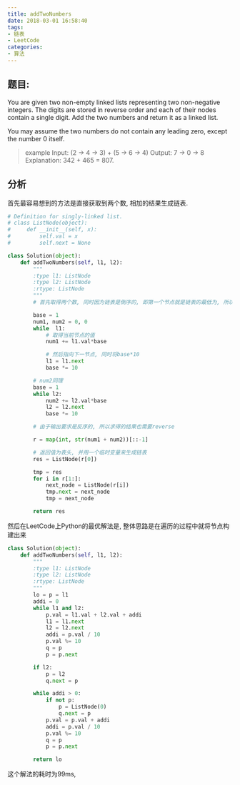 ```yaml
---
title: addTwoNumbers
date: 2018-03-01 16:58:40
tags:
- 链表
- LeetCode
categories:
- 算法
---
```


## 题目:
You are given two non-empty linked lists representing two non-negative integers. The digits are stored in reverse order and each of their nodes contain a single digit. Add the two numbers and return it as a linked list.

You may assume the two numbers do not contain any leading zero, except the number 0 itself.

> example
> Input: (2 -> 4 -> 3) + (5 -> 6 -> 4)
Output: 7 -> 0 -> 8
Explanation: 342 + 465 = 807.

## 分析
首先最容易想到的方法是直接获取到两个数, 相加的结果生成链表.
```python
# Definition for singly-linked list.
# class ListNode(object):
#     def __init__(self, x):
#         self.val = x
#         self.next = None

class Solution(object):
    def addTwoNumbers(self, l1, l2):
        """
        :type l1: ListNode
        :type l2: ListNode
        :rtype: ListNode
        """
        # 首先取得两个数, 同时因为链表是倒序的, 即第一个节点就是链表的最低为, 所以初始base设置为1

        base = 1
        num1, num2 = 0, 0
        while  l1:
            # 取得当前节点的值
            num1 += l1.val*base

            # 然后指向下一节点, 同时将base*10
            l1 = l1.next
            base *= 10

        # num2同理
        base = 1
        while l2:
            num2 += l2.val*base
            l2 = l2.next
            base *= 10

        # 由于输出要求是反序的, 所以求得的结果也需要reverse

        r = map(int, str(num1 + num2))[::-1]

        # 返回值为表头, 并用一个临时变量来生成链表
        res = ListNode(r[0])

        tmp = res
        for i in r[1:]:
            next_node = ListNode(r[i])
            tmp.next = next_node
            tmp = next_node

        return res

```

然后在LeetCode上Python的最优解法是, 整体思路是在遍历的过程中就将节点构建出来
```Python
class Solution(object):
    def addTwoNumbers(self, l1, l2):
        """
        :type l1: ListNode
        :type l2: ListNode
        :rtype: ListNode
        """
        lo = p = l1
        addi = 0
        while l1 and l2:
            p.val = l1.val + l2.val + addi
            l1 = l1.next
            l2 = l2.next
            addi = p.val / 10  
            p.val %= 10  
            q = p
            p = p.next

        if l2:
            p = l2
            q.next = p

        while addi > 0:
            if not p:
                p = ListNode(0)
                q.next = p   
            p.val = p.val + addi
            addi = p.val / 10
            p.val %= 10
            q = p
            p = p.next

        return lo

```

这个解法的耗时为99ms,
